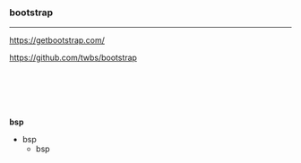 ### bootstrap
---

https://getbootstrap.com/

https://github.com/twbs/bootstrap



```


```

```


```

```


```

**bsp**

- bsp
  - bsp
  

